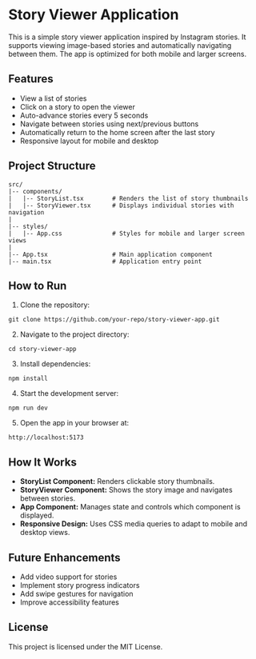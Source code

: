 # Story Viewer Application

This is a simple story viewer application inspired by Instagram stories. It supports viewing image-based stories and automatically navigating between them. The app is optimized for both mobile and larger screens.

## Features
- View a list of stories
- Click on a story to open the viewer
- Auto-advance stories every 5 seconds
- Navigate between stories using next/previous buttons
- Automatically return to the home screen after the last story
- Responsive layout for mobile and desktop

## Project Structure
```
src/
|-- components/
|   |-- StoryList.tsx        # Renders the list of story thumbnails
|   |-- StoryViewer.tsx      # Displays individual stories with navigation
|
|-- styles/
|   |-- App.css              # Styles for mobile and larger screen views
|
|-- App.tsx                  # Main application component
|-- main.tsx                 # Application entry point
```

## How to Run
1. Clone the repository:
```
git clone https://github.com/your-repo/story-viewer-app.git
```

2. Navigate to the project directory:
```
cd story-viewer-app
```

3. Install dependencies:
```
npm install
```

4. Start the development server:
```
npm run dev
```

5. Open the app in your browser at:
```
http://localhost:5173
```

## How It Works
- **StoryList Component:** Renders clickable story thumbnails.
- **StoryViewer Component:** Shows the story image and navigates between stories.
- **App Component:** Manages state and controls which component is displayed.
- **Responsive Design:** Uses CSS media queries to adapt to mobile and desktop views.

## Future Enhancements
- Add video support for stories
- Implement story progress indicators
- Add swipe gestures for navigation
- Improve accessibility features

## License
This project is licensed under the MIT License.

